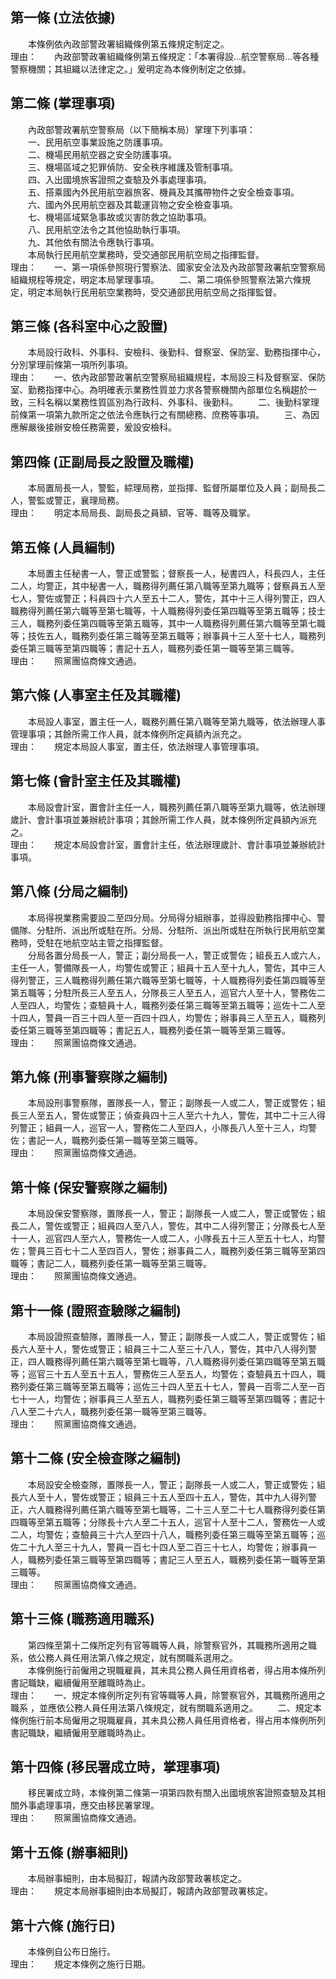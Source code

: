 第一條 (立法依據)
-----------------
　　本條例依內政部警政署組織條例第五條規定制定之。  
理由：　　內政部警政署組織條例第五條規定：「本署得設…航空警察局…等各種警察機關；其組織以法律定之。」爰明定為本條例制定之依據。

第二條 (掌理事項)
-----------------
　　內政部警政署航空警察局（以下簡稱本局）掌理下列事項：  
　　一、民用航空事業設施之防護事項。  
　　二、機場民用航空器之安全防護事項。  
　　三、機場區域之犯罪偵防、安全秩序維護及管制事項。  
　　四、入出國境旅客證照之查驗及外事處理事項。  
　　五、搭乘國內外民用航空器旅客、機員及其攜帶物件之安全檢查事項。  
　　六、國內外民用航空器及其載運貨物之安全檢查事項。  
　　七、機場區域緊急事故或災害防救之協助事項。  
　　八、民用航空法令之其他協助執行事項。  
　　九、其他依有關法令應執行事項。  
　　本局執行民用航空業務時，受交通部民用航空局之指揮監督。  
理由：　　一、第一項係參照現行警察法、國家安全法及內政部警政署航空警察局組織規程等規定，明定本局掌理事項。
　　二、第二項係參照警察法第六條規定，明定本局執行民用航空業務時，受交通部民用航空局之指揮監督。

第三條 (各科室中心之設置)
-------------------------
　　本局設行政科、外事科、安檢科、後勤科、督察室、保防室、勤務指揮中心，分別掌理前條第一項所列事項。  
理由：　　一、依內政部警政署航空警察局組織規程，本局設三科及督察室、保防室、勤務指揮中心。為明確表示業務性質並力求各警察機關內部單位名稱趨於一致，三科名稱以業務性質區別為行政科、外事科、後勤科。
　　二、後勤科掌理前條第一項第九款所定之依法令應執行之有關總務、庶務等事項。
　　三、為因應解嚴後接辦安檢任務需要，爰設安檢科。

第四條 (正副局長之設置及職權)
-----------------------------
　　本局置局長一人，警監，綜理局務，並指揮、監督所屬單位及人員；副局長二人，警監或警正，襄理局務。  
理由：　　明定本局局長、副局長之員額、官等、職等及職掌。

第五條 (人員編制)
-----------------
　　本局置主任秘書一人，警正或警監；督察長一人，秘書四人，科長四人，主任二人，均警正，其中秘書一人，職務得列薦任第八職等至第九職等；督察員五人至七人，警佐或警正；科員四十六人至五十二人，警佐，其中十三人得列警正，四人職務得列薦任第六職等至第七職等，十人職務得列委任第四職等至第五職等；技士三人，職務列委任第四職等至第五職等，其中一人職務得列薦任第六職等至第七職等；技佐五人，職務列委任第三職等至第五職等；辦事員十三人至十七人，職務列委任第三職等至第四職等；書記十五人，職務列委任第一職等至第三職等。  
理由：　　照黨團協商條文通過。

第六條 (人事室主任及其職權)
---------------------------
　　本局設人事室，置主任一人，職務列薦任第八職等至第九職等，依法辦理人事管理事項；其餘所需工作人員，就本條例所定員額內派充之。  
理由：　　規定本局設人事室，置主任，依法辦理人事管理事項。

第七條 (會計室主任及其職權)
---------------------------
　　本局設會計室，置會計主任一人，職務列薦任第八職等至第九職等，依法辦理歲計、會計事項並兼辦統計事項；其餘所需工作人員，就本條例所定員額內派充之。  
理由：　　規定本局設會計室，置會計主任，依法辦理歲計、會計事項並兼辦統計事項。

第八條 (分局之編制)
-------------------
　　本局得視業務需要設二至四分局。分局得分組辦事，並得設勤務指揮中心、警備隊、分駐所、派出所或駐在所。分局、分駐所、派出所或駐在所執行民用航空業務時，受駐在地航空站主管之指揮監督。  
　　分局各置分局長一人，警正；副分局長一人，警正或警佐；組長五人或六人，主任一人，警備隊長一人，均警佐或警正；組員十五人至十九人，警佐，其中三人得列警正，三人職務得列薦任第六職等至第七職等，十人職務得列委任第四職等至第五職等；分駐所長三人至五人，分隊長三人至五人，巡官六人至十人，警務佐二人至四人，均警佐；查驗員十人，職務列委任第三職等至第五職等；巡佐十二人至十四人，警員一百三十四人至一百四十四人，均警佐；辦事員三人至五人，職務列委任第三職等至第四職等；書記五人，職務列委任第一職等至第三職等。  
理由：　　照黨團協商條文通過。

第九條 (刑事警察隊之編制)
-------------------------
　　本局設刑事警察隊，置隊長一人，警正；副隊長一人或二人，警正或警佐；組長三人至五人，警佐或警正；偵查員四十三人至六十九人，警佐，其中二十三人得列警正；組員一人，巡官一人，警務佐二人至四人，小隊長八人至十三人，均警佐；書記一人，職務列委任第一職等至第三職等。  
理由：　　照黨團協商條文通過。

第十條 (保安警察隊之編制)
-------------------------
　　本局設保安警察隊，置隊長一人，警正；副隊長一人或二人，警正或警佐；組長二人，警佐或警正；組員四人至八人，警佐，其中二人得列警正；分隊長七人至十一人，巡官四人至六人，警務佐一人或二人，小隊長五十三人至五十七人，均警佐；警員三百七十二人至四百人，警佐；辦事員二人，職務列委任第三職等至第四職等；書記二人，職務列委任第一職等至第三職等。  
理由：　　照黨團協商條文通過。

第十一條 (證照查驗隊之編制)
---------------------------
　　本局設證照查驗隊，置隊長一人，警正；副隊長一人或二人，警正或警佐；組長六人至十人，警佐或警正；組員三十二人至三十八人，警佐，其中八人得列警正，四人職務得列薦任第六職等至第七職等，八人職務得列委任第四職等至第五職等；巡官三十五人至五十五人，警務佐三人至五人，均警佐；查驗員五十四人，職務列委任第三職等至第五職等；巡佐三十四人至五十七人，警員一百零二人至一百七十一人，均警佐；辦事員三人至五人，職務列委任第三職等至第四職等；書記十八人至二十六人，職務列委任第一職等至第三職等。  
理由：　　照黨團協商條文通過。

第十二條 (安全檢查隊之編制)
---------------------------
　　本局設安全檢查隊，置隊長一人，警正；副隊長一人或二人，警正或警佐；組長六人至十人，警佐或警正；組員三十五人至四十五人，警佐，其中九人得列警正，六人職務得列薦任第六職等至第七職等，二十三人至二十七人職務得列委任第四職等至第五職等；分隊長十六人至二十五人，巡官十人至十二人，警務佐一人或二人，均警佐；查驗員三十六人至四十八人，職務列委任第三職等至第五職等；巡佐二十九人至三十九人，警員一百七十四人至二百三十七人，均警佐；辦事員一人，職務列委任第三職等至第四職等；書記三人至五人，職務列委任第一職等至第三職等。  
理由：　　照黨團協商條文通過。

第十三條 (職務適用職系)
-----------------------
　　第四條至第十二條所定列有官等職等人員，除警察官外，其職務所適用之職系，依公務人員任用法第八條之規定，就有關職系選用之。  
　　本條例施行前僱用之現職雇員，其未具公務人員任用資格者，得占用本條所列書記職缺，繼續僱用至離職時為止。  
理由：　　一、規定本條例所定列有官等職等人員，除警察官外，其職務所適用之職系 ，並應依公務人員任用法第八條規定，就有關職系適用之。
　　二、規定本條例施行前本局僱用之現職雇員，其未具公務人員任用資格者，得占用本條例所列書記職缺，繼續僱用至離職時為止。

第十四條 (移民署成立時，掌理事項)
---------------------------------
　　移民署成立時，本條例第二條第一項第四款有關入出國境旅客證照查驗及其相關外事處理事項，應交由移民署掌理。  
理由：　　照黨團協商條文通過。

第十五條 (辦事細則)
-------------------
　　本局辦事細則，由本局擬訂，報請內政部警政署核定之。  
理由：　　規定本局辦事細則由本局擬訂，報請內政部警政署核定。

第十六條 (施行日)
-----------------
　　本條例自公布日施行。  
理由：　　規定本條例之施行日期。